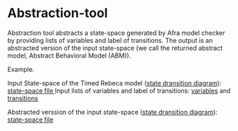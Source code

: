 # Abstraction-tool

Abstraction tool abstracts a state-space generated by Afra model checker by providing lists of variables and label of transitions.
The output is an abstracted version of the input state-space (we call the returned abstract model, Abstract Behavioral Model (ABM)).

Example.

Input State-space of the Timed Rebeca model (<a href="https://github.com/fereidoun-moradi/Abstraction-tool/blob/main/RV-Example.jpg">state dransition diagram</a>): <a href="https://github.com/fereidoun-moradi/Abstraction-tool/blob/main/RV-Example.statespace">state-space file </a>
Input lists of variables and label of transitions:  <a href="https://github.com/fereidoun-moradi/Abstraction-tool/blob/main/inputVar.txt">variables</a> and <a href="https://github.com/fereidoun-moradi/Abstraction-tool/blob/main/inputQmsg.txt">transitions</a>

Abstracted verssion of the input state-space (<a href="https://github.com/fereidoun-moradi/Abstraction-tool/blob/main/miniModel.jpg">state dransition diagram</a>): <a href="https://github.com/fereidoun-moradi/Abstraction-tool/blob/main/miniModel.statespace">state-space file </a>  


